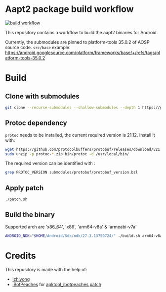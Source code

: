 # Aapt2 package build workflow

[![build workflow](../../actions/workflows/release.yml/badge.svg)](../../actions/workflows/release.yml)

This repository contains a workflow to build the aapt2 binaries for Android.

Currently, the submodules are pinned to platform-tools 35.0.2 of AOSP source code. `src/base` example:
https://android.googlesource.com/platform/frameworks/base/+/refs/tags/platform-tools-35.0.2

# Build

## Clone with submodules
```bash
git clone --recurse-submodules --shallow-submodules --depth 1 https://github.com/ReVanced/aapt2
```

## Protoc dependency

`protoc` needs to be installed, the current required version is 21.12. Install it with:
```bash
wget https://github.com/protocolbuffers/protobuf/releases/download/v21.12/protoc-21.12-linux-x86_64.zip
sudo unzip -p protoc-*.zip bin/protoc -d /usr/local/bin/
```

The required version can be identified with :
```bash
grep PROTOC_VERSION submodules/protobuf/protobuf_version.bzl
```

## Apply patch
```bash
./patch.sh
```

## Build the binary

Supported arch are 'x86_64', 'x86', 'arm64-v8a' & 'armeabi-v7a'
```bash
ANDROID_NDK="$HOME/Android/Sdk/ndk/27.3.13750724/" ./build.sh arm64-v8a  # Build output in build/bin/aapt-*
```

# Credits

This repository is made with the help of:
- [lzhiyong](https://github.com/lzhiyong/android-sdk-tools)
- [iBotPeaches](https://github.com/aosp-mirror/platform_frameworks_base/compare/main...iBotPeaches:platform_frameworks_base:apktool_14.0.0) for [apktool_ibotpeaches.patch](patches/apktool_ibotpeaches.patch])
